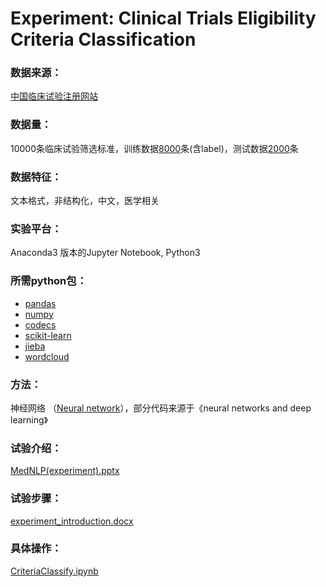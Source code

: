 # Experiment: Clinical Trials Eligibility Criteria Classification #

### 数据来源：
[中国临床试验注册网站](http://www.chictr.org.cn/index.aspx)
### 数据量：
10000条临床试验筛选标准，训练数据[8000](https://github.com/zonghui0228/experiment_neuralnetwork4textcategory/blob/master/data/train.data)条(含label)，测试数据[2000](https://github.com/zonghui0228/experiment_neuralnetwork4textcategory/blob/master/data/test.data)条
### 数据特征：
文本格式，非结构化，中文，医学相关
### 实验平台：
Anaconda3 版本的Jupyter Notebook, Python3
### 所需python包：
* [pandas](https://pypi.org/project/pandas/)
* [numpy](https://pypi.org/project/numpy/)
* [codecs](https://docs.python.org/3/library/codecs.html)
* [scikit-learn](https://pypi.org/project/scikit-learn/)
* [jieba](https://pypi.org/project/jieba/)
* [wordcloud](https://pypi.org/project/wordcloud/)

### 方法：
神经网络 （[Neural network](https://github.com/zonghui0228/experiment_neuralnetwork4textcategory/network.py)），部分代码来源于《neural networks and deep learning》

### 试验介绍：
[MedNLP(experiment).pptx](https://github.com/zonghui0228/experiment_neuralnetwork4textcategory/blob/master/supp/MedNLP(experiment).pptx)

### 试验步骤：
[experiment_introduction.docx](https://github.com/zonghui0228/experiment_neuralnetwork4textcategory/blob/master/supp/experiment_introduction.docx)

### 具体操作：
[CriteriaClassify.ipynb](https://github.com/zonghui0228/experiment_neuralnetwork4textcategory/blob/master/CriteriaClassify.ipynb)


